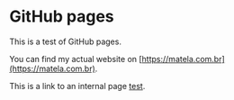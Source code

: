 GitHub pages
============

This is a test of GitHub pages.

You can find my actual website on [https://matela.com.br](https://matela.com.br).

This is a link to an internal page [test](/test).
